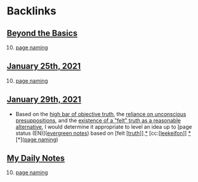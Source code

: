 
# Backlinks
## [Beyond the Basics](<Beyond the Basics.md>)
10. [page naming](<page naming.md>)

## [January 25th, 2021](<January 25th, 2021.md>)
10. [page naming](<page naming.md>)

## [January 29th, 2021](<January 29th, 2021.md>)
- Based on the [high bar of objective truth](((Bv1dMQIvH))), the [reliance on unconscious presuppositions](((ZTimVeKp6))), and the [existence of a "felt" truth as a reasonable alternative](((BrnMMHZ5O))), I would determine it appropriate to level an idea up to [page status (EN)]([evergreen notes](<evergreen notes.md>)) based on [felt [[truth](<felt [[truth.md>)]].[*](((ZZWmGCw0B))) [cc:[[leekeifon](<cc:[[leekeifon.md>)]] [*]([Bookmarks](<Bookmarks.md>))[*]([page naming](<page naming.md>))

## [My Daily Notes](<My Daily Notes.md>)
10. [page naming](<page naming.md>)

